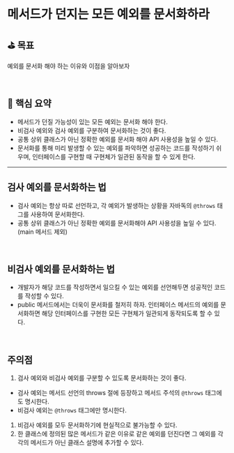 # 메서드가 던지는 모든 예외를 문서화하라

## ⛳️ 목표

예외를 문서화 해야 하는 이유와 이점을 알아보자

<br>

## 📄 핵심 요약

- 메서드가 던질 가능성이 있는 모든 예외는 문서화 해야 한다.
- 비검사 예외와 검사 예외를 구분하여 문서화하는 것이 좋다.
- 공통 상위 클래스가 아닌 정확한 예외를 문서화 해야 API 사용성을 높일 수 있다.
- 문서화를 통해 미리 발생할 수 있는 예외를 파악하면 성공하는 코드를 작성하기 쉬우며, 인터페이스를 구현할 때 구현체가 일관된 동작을 할 수 있게 한다.

---

## 검사 예외를 문서화하는 법

- 검사 예외는 항상 따로 선언하고, 각 예외가 발생하는 상황을 자바독의 `@throws` 태그를 사용하여 문서화한다.
- 공통 상위 클래스가 아닌 정확한 예외를 문서화해야 API 사용성을 높일 수 있다. (main 메서드 제외)

<br>

## 비검사 예외를 문서화하는 법

- 개발자가 해당 코드를 작성하면서 일으킬 수 있는 예외를 선언해두면 성공적인 코드를 작성할 수 있다.
- public 메서드에서는 더욱이 문서화를 철저히 하자. 인터페이스 메서드의 예외를 문서화하면 해당 인터페이스를 구현한 모든 구현체가 일관되게 동작되도록 할 수 있다.

<br>

## 주의점

1. 검사 예외와 비검사 예외를 구분할 수 있도록 문서화하는 것이 좋다.
- 검사 예외는 메서드 선언의 throws 절에 등장하고 메서드 주석의 `@throws` 태그에도 명시한다.
- 비검사 예외는 `@throws` 태그에만 명시한다.
1. 비검사 예외를 모두 문서화하기에 현실적으로 불가능할 수 있다.
2. 한 클래스에 정의된 많은 메서드가 같은 이유로 같은 예외를 던진다면 그 예외를 각각의 메서드가 아닌 클래스 설명에 추가할 수 있다.
